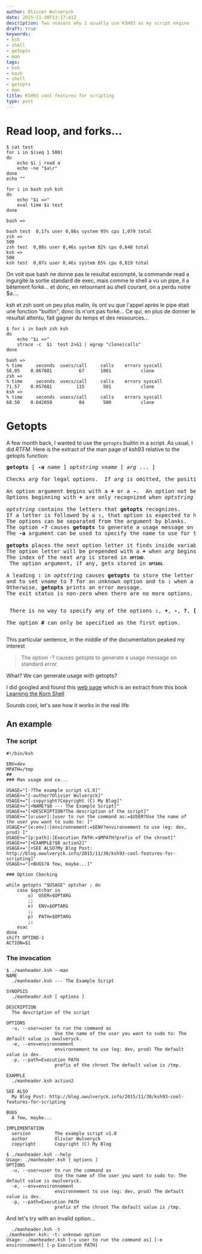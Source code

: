 ```yaml
---
author: Olivier Wulveryck
date: 2015-11-30T13:17:41Z
description: Two reasons why I usually use KSH93 as my script engine
draft: true
keywords:
- ksh
- shell
- getopts
- man
tags:
- ksh
- bash
- shell
- getopts
- man
title: KSH93 cool features for scripting
type: post
---
```


# Read loop, and forks...

```shell
$ cat test                                                                                                         
for i in $(seq 1 500)
do
    echo $i | read a
    echo -ne "$a\r"
done
echo ""
```

```shell
for i in bash zsh ksh                                                                                         
do
    echo "$i =>"
    eval time $i test
done
```

```shell
bash =>

bash test  0,17s user 0,86s system 95% cpu 1,079 total
zsh =>
500
zsh test  0,08s user 0,46s system 82% cpu 0,648 total
ksh =>
500
ksh test  0,07s user 0,46s system 65% cpu 0,819 total
```



On voit que bash ne donne pas le resultat escompté, la commande read a ingurgité la sortie standard de exec, mais comme le shell a vu un pipe, il a bêtement forké... et donc, en retournant au shell courant, on a perdu notre $a....

ksh et zsh sont un peu plus malin, ils ont vu que l'appel après le pipe était une fonction "builtin", donc ils n'ont pas forké... Ce qui, en plus de donner le résultat attentu, fait gagner du temps et des ressources...

```shell
$ for i in bash zsh ksh                                                                                         
do
    echo "$i =>"
    strace -c  $i  test 2>&1 | egrep "clone|calls"
done
```



```shell
bash =>
% time     seconds  usecs/call     calls    errors syscall
56.05    0.067081          67      1001           clone
zsh =>
% time     seconds  usecs/call     calls    errors syscall
71.57    0.057681         115       501           clone
ksh =>
% time     seconds  usecs/call     calls    errors syscall
68.50    0.042059          84       500           clone
```

# Getopts

A few month back, I wanted to use the `getopts` builtin in a script. As usual, I did _RTFM_.
Here is the extract of the man page of ksh93 relative to the getopts function:


<pre>
<B>getopts</B> [ <B>-a</B> <I>name</I> ] <I>optstring vname</I> [ <I>arg</I> ... ]

Checks <I>arg</I> for legal options.  If <I>arg</I> is omitted, the positional parameters are used.

An option argument begins with a <B>+</B> or a <B>-</B>.  An option not beginning with <B>+</B> or <B>-</B> or the argument <B>--</B> ends the options.
Options beginning with <B>+</B> are only recognized when <I>optstring</I> begins with a <B>+</B>.

<I>optstring</I> contains the letters that <B>getopts</B> recognizes.
If a letter is followed by a <B>:</B>, that option is expected to have an argument.
The options can be separated from the argument by blanks.
The option <B>-?</B> causes <B>getopts</B> to generate a usage message on standard error.
The <B>-a</B> argument can be used to specify the name to use for the usage message, which defaults to <B>$0</B>.

<B>getopts</B> places the next option letter it finds inside variable <I>vname</I> each time it is invoked.
The option letter will be prepended with a <B>+</B> when <I>arg</I> begins with a <B>+</B>.
The index of the next <I>arg</I> is stored in <FONT SIZE="-1"><B>OPTIND</B>.
</FONT> The option argument, if any, gets stored in <FONT SIZE="-1"><B>OPTARG</B>.  </FONT> 

A leading <B>:</B> in <I>optstring</I> causes <B>getopts</B> to store the letter of an invalid option in <FONT SIZE="-1"><B>OPTARG</B>, </FONT>
and to set <I>vname</I> to <B>?</B> for an unknown option and to <B>:</B> when a required option argument is missing.
Otherwise, <B>getopts</B> prints an error message.
The exit status is non-zero when there are no more options.

<P> There is no way to specify any of the options <B>:</B>, <B>+</B>, <B>-</B>, <B>?</B>, <B>[</B>, and <B>]</B>.

The option <B>#</B> can only be specified as the first option. 
</pre>

This particular sentence, in the middle of the documentation peaked my interest

> The option -? causes getopts to generate a usage message on standard error.

What? We can generate usage with getopts? 

I did googled and found this 
[web page](http://docstore.mik.ua/orelly/unix3/korn/appb_11.htm) which is an extract from this book [Learning the Korn Shell](http://shop.oreilly.com/product/9780596001957.do)

Sounds cool, let's see how it works in the real life
## An example

### The script
```shell
#!/bin/ksh

ENV=dev
MPATH=/tmp
##
### Man usage and co...

USAGE="[-?The example script v1.0]"
USAGE+="[-author?Olivier Wulveryck]"
USAGE+="[-copyright?Copyright (C) My Blog]"
USAGE+="[+NAME?$0 --- The Example Script]"
USAGE+="[+DESCRIPTION?The description of the script]"
USAGE+="[u:user]:[user to run the command as:=$USER?Use the name of the user you want to sudo to: ]"
USAGE+="[e:env]:[environnement:=$ENV?environnement to use (eg: dev, prod) ]"
USAGE+="[p:path]:[Execution PATH:=$MPATH?prefix of the chroot]"
USAGE+="[+EXAMPLE?$0 action2]"
USAGE+='[+SEE ALSO?My Blog Post: http://blog.owulveryck.info/2015/11/30/ksh93-cool-features-for-scripting]'
USAGE+="[+BUGS?A few, maybe...]"

### Option Checking

while getopts "$USAGE" optchar ; do
    case $optchar in
        u)  USER=$OPTARG
        ;;
        e)  ENV=$OPTARG
        ;;
        p)  PATH=$OPTARG
        ;;
    esac
done
shift OPTIND-1
ACTION=$1
```
### The invocation

```shell
$ ./manheader.ksh --man
NAME
  ./manheader.ksh --- The Example Script

SYNOPSIS
  ./manheader.ksh [ options ]

DESCRIPTION
  The description of the script

OPTIONS
  -u, --user=user to run the command as
                  Use the name of the user you want to sudo to: The default value is owulveryck.
  -e, --env=environnement
                  environnement to use (eg: dev, prod) The default value is dev.
  -p, --path=Execution PATH
                  prefix of the chroot The default value is /tmp.

EXAMPLE
  ./manheader.ksh action2

SEE ALSO
  My Blog Post: http://blog.owulveryck.info/2015/11/30/ksh93-cool-features-for-scripting

BUGS
  A few, maybe...

IMPLEMENTATION
  version         The example script v1.0
  author          Olivier Wulveryck
  copyright       Copyright (C) My Blog
```
```shell
$ ./manheader.ksh --help
Usage: ./manheader.ksh [ options ]
OPTIONS
  -u, --user=user to run the command as
                  Use the name of the user you want to sudo to: The default value is owulveryck.
  -e, --env=environnement
                  environnement to use (eg: dev, prod) The default value is dev.
  -p, --path=Execution PATH
                  prefix of the chroot The default value is /tmp.
```

And let's try with an invalid option...

```shell
  ./manheader.ksh -t
./manheader.ksh: -t: unknown option
Usage: ./manheader.ksh [-u user to run the command as] [-e environnement] [-p Execution PATH]
```
